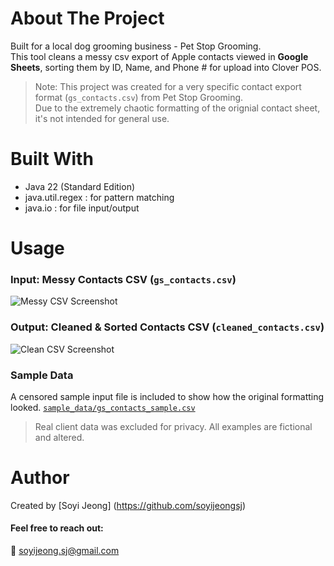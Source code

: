 # About The Project
Built for a local dog grooming business - Pet Stop Grooming.  
This tool cleans a messy csv export of Apple contacts viewed in **Google Sheets**, sorting them by ID, Name, and Phone # for upload into Clover POS.


> Note: This project was created for a very specific contact export format (`gs_contacts.csv`) from Pet Stop Grooming.  
> Due to the extremely chaotic formatting of the orignial contact sheet, it's not intended for general use.

# Built With
- Java 22 (Standard Edition)
- java.util.regex : for pattern matching
- java.io : for file input/output

# Usage
### Input: Messy Contacts CSV (`gs_contacts.csv`)
![Messy CSV Screenshot](images/input_sample.png)
### Output: Cleaned & Sorted Contacts CSV (`cleaned_contacts.csv`)
![Clean CSV Screenshot](images/output_sample.png)
### Sample Data
A censored sample input file is included to show how the original formatting looked.
[`sample_data/gs_contacts_sample.csv`](/sample_data/gs_contacts_sample.csv)

> Real client data was excluded for privacy. All examples are fictional and altered.

# Author
Created by [Soyi Jeong] (https://github.com/soyijeongsj)  
#### Feel free to reach out:  
📧 soyijeong.sj@gmail.com<br>




